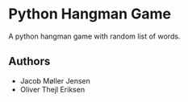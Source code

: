 # Python Hangman Game
A python hangman game with random list of words.
## Authors
- Jacob Møller Jensen
- Oliver Thejl Eriksen
